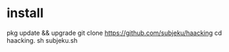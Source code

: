 # install
pkg update && upgrade
git clone https://github.com/subjeku/haacking
cd haacking.
sh subjeku.sh
